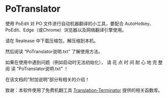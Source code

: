 # PoTranslator
使用 PoEdit 对 PO 文件进行自动机器翻译的小工具，要配合 AutoHotkey、PoEdit、Edge（或Chrome）浏览器以及网络翻译引擎使用。

请在 Realease 中下载压缩包，解压缩到本机。

然后阅读 “PoTranslator说明.txt” 了解使用方法。

如果在使用中遇到问题（例如启动时无法初始化），
请 花 点 时 间 耐 心 地 完 整 阅 读 “PoTranslator说明.txt” ！

在该文档的“附加说明”部分有相关的介绍！

致谢：本软件使用了免费机翻工具 [Translation-Terminator](https://github.com/telppa/Translation-Terminator) 提供的相关函数库。
